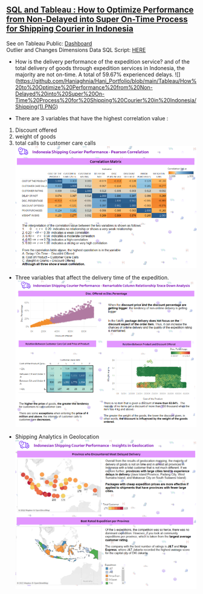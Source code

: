 ## [SQL and Tableau : How to Optimize Performance from Non-Delayed into Super On-Time Process for Shipping Courier in Indonesia]()
 See on Tableau Public: [Dashboard](https://public.tableau.com/app/profile/hani5828/viz/StoryOptimizePerformancefromNon-DelayedintoSuperOn-TimeProcess/StoryIndonesiaShipping)  
Outlier and Changes Dimensions Data SQL Script: [HERE](https://github.com/Haniaghnia/Hani_Portfolio/blob/main/Tableau/How%20to%20Optimize%20Performance%20from%20Non-Delayed%20into%20Super%20On-Time%20Process%20for%20Shipping%20Courier%20in%20Indonesia/Outlier%20and%20Changes%20Dimensions%20Data.sql)

* How is the delivery performance of the expedition service? and of the total delivery of goods through expedition services in Indonesia, the majority are not on-time. A total of 59.67% experienced delays. 
![] (https://github.com/Haniaghnia/Hani_Portfolio/blob/main/Tableau/How%20to%20Optimize%20Performance%20from%20Non-Delayed%20into%20Super%20On-Time%20Process%20for%20Shipping%20Courier%20in%20Indonesia/Shipping(1).PNG)


* There are 3 variables that have the highest correlation value :
1.  Discount offered
2.  weight of goods
3.  total calls to customer care calls
![](https://github.com/Haniaghnia/Hani_Portfolio/blob/main/Tableau/How%20to%20Optimize%20Performance%20from%20Non-Delayed%20into%20Super%20On-Time%20Process%20for%20Shipping%20Courier%20in%20Indonesia/Shipping(2).PNG)


* Three variables that affect the delivery time of the expedition. 
![](https://github.com/Haniaghnia/Hani_Portfolio/blob/main/Tableau/How%20to%20Optimize%20Performance%20from%20Non-Delayed%20into%20Super%20On-Time%20Process%20for%20Shipping%20Courier%20in%20Indonesia/Shipping(3).PNG)


* Shipping Analytics in Geolocation
![](https://github.com/Haniaghnia/Hani_Portfolio/blob/main/Tableau/How%20to%20Optimize%20Performance%20from%20Non-Delayed%20into%20Super%20On-Time%20Process%20for%20Shipping%20Courier%20in%20Indonesia/Shipping(4).PNG)
